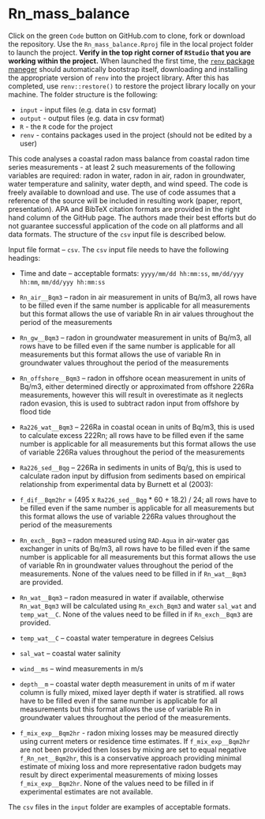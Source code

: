 # Rn_mass_balance

Click on the green `Code` button on GitHub.com to clone, fork or download the repository. Use the `Rn_mass_balance.Rproj` file in the local project folder to launch the project. **Verify in the top right corner of `RStudio` that you are working within the project.** When launched the first time, the [`renv` package maneger](https://rstudio.github.io/renv/articles/collaborating.html "collaborating with renv") should automatically bootstrap itself, downloading and installing the appropriate version of `renv` into the project library. After this has completed, use `renv::restore()` to restore the project library locally on your machine. The folder structure is the following:

-   `input` - input files (e.g. data in csv format)
-   `output` - output files (e.g. data in csv format)
-   `R` - the `R` code for the project
-   `renv` - contains packages used in the project (should not be edited by a user)

This code analyses a coastal radon mass balance from coastal radon time series measurements - at least 2 such measurements of the following variables are required: radon in water, radon in air, radon in groundwater, water temperature and salinity, water depth, and wind speed. The code is freely available to download and use. The use of code assumes that a reference of the source will be included in resulting work (paper, report, presentation). APA and BibTeX citation formats are provided in the right hand column of the GitHub page. The authors made their best efforts but do not guarantee successful application of the code on all platforms and all data formats. The structure of the `csv` input file is described below.

Input file format – `csv`. The `csv` input file needs to have the following headings:

-   Time and date – acceptable formats: `yyyy/mm/dd hh:mm:ss`, `mm/dd/yyy hh:mm`, `mm/dd/yyy hh:mm:ss`

-   `Rn_air__Bqm3` – radon in air measurement in units of Bq/m3, all rows have to be filled even if the same number is applicable for all measurements but this format allows the use of variable Rn in air values throughout the period of the measurements

-   `Rn_gw__Bqm3` – radon in groundwater measurement in units of Bq/m3, all rows have to be filled even if the same number is applicable for all measurements but this format allows the use of variable Rn in groundwater values throughout the period of the measurements

-   `Rn_offshore__Bqm3` – radon in offshore ocean measurement in units of Bq/m3, either determined directly or approximated from offshore 226Ra measurements, however this will result in overestimate as it neglects radon evasion, this is used to subtract radon input from offshore by flood tide

-   `Ra226_wat__Bqm3` – 226Ra in coastal ocean in units of Bq/m3, this is used to calculate excess 222Rn; all rows have to be filled even if the same number is applicable for all measurements but this format allows the use of variable 226Ra values throughout the period of the measurements

-   `Ra226_sed__Bqg` – 226Ra in sediments in units of Bq/g, this is used to calculate radon input by diffusion from sediments based on empirical relationship from experimental data by Burnett et al (2003):

-   `f_dif__Bqm2hr` = (495 x `Ra226_sed__Bqg` \* 60 + 18.2) / 24; all rows have to be filled even if the same number is applicable for all measurements but this format allows the use of variable 226Ra values throughout the period of the measurements

-   `Rn_exch__Bqm3` – radon measured using `RAD-Aqua` in air-water gas exchanger in units of Bq/m3, all rows have to be filled even if the same number is applicable for all measurements but this format allows the use of variable Rn in groundwater values throughout the period of the measurements. None of the values need to be filled in if `Rn_wat__Bqm3` are provided.

-   `Rn_wat__Bqm3` – radon measured in water if available, otherwise `Rn_wat_Bqm3` will be calculated using `Rn_exch_Bqm3` and water `sal_wat` and `temp_wat__C`. None of the values need to be filled in if `Rn_exch__Bqm3` are provided.

-   `temp_wat__C` – coastal water temperature in degrees Celsius

-   `sal_wat` – coastal water salinity

-   `wind__ms` – wind measurements in m/s

-   `depth__m` – coastal water depth measurement in units of m if water column is fully mixed, mixed layer depth if water is stratified. all rows have to be filled even if the same number is applicable for all measurements but this format allows the use of variable Rn in groundwater values throughout the period of the measurements.

-   `f_mix_exp__Bqm2hr` - radon mixing losses may be measured directly using current meters or residence time estimates. If `f_mix_exp__Bqm2hr` are not been provided then losses by mixing are set to equal negative `f_Rn_net__Bqm2hr`, this is a conservative approach providing minimal estimate of mixing loss and more representative radon budgets may result by direct experimental measurements of mixing losses `f_mix_exp__Bqm2hr`. None of the values need to be filled in if experimental estimates are not available.

The `csv` files in the `input` folder are examples of acceptable formats.
